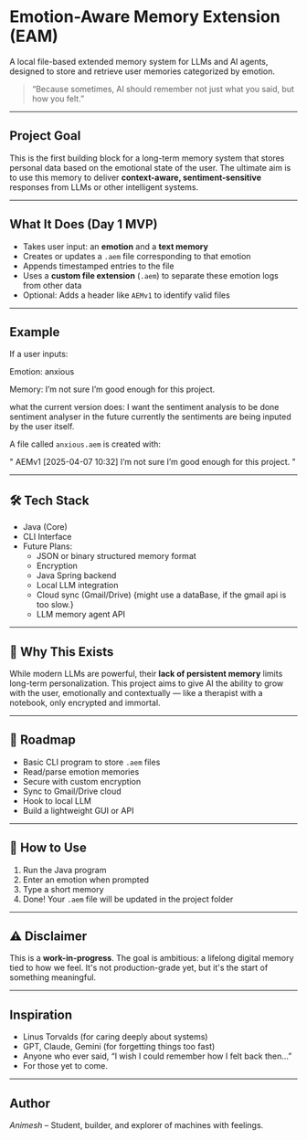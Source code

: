 # Emotion-Aware Memory Extension (EAM)

A local file-based extended memory system for LLMs and AI agents, designed to store and retrieve user memories categorized by emotion.

> “Because sometimes, AI should remember not just what you said, but how you felt.”

---

## Project Goal

This is the first building block for a long-term memory system that stores personal data based on the emotional state of the user. The ultimate aim is to use this memory to deliver **context-aware, sentiment-sensitive** responses from LLMs or other intelligent systems.

---

## What It Does (Day 1 MVP)

- Takes user input: an **emotion** and a **text memory**
- Creates or updates a `.aem` file corresponding to that emotion
- Appends timestamped entries to the file
- Uses a **custom file extension** (`.aem`) to separate these emotion logs from other data
- Optional: Adds a header like `AEMv1` to identify valid files

---

## Example

If a user inputs:

Emotion: anxious

Memory: I’m not sure I’m good enough for this project.

what the current version does:
I want the sentiment analysis to be done sentiment analyser in the future currently the sentiments are being inputed by the user itself.

A file called `anxious.aem` is created with:

" AEMv1 [2025-04-07 10:32] I’m not sure I’m good enough for this project. "


---

## 🛠️ Tech Stack

- Java (Core)
- CLI Interface
- Future Plans:
  - JSON or binary structured memory format
  - Encryption
  - Java Spring backend
  - Local LLM integration
  - Cloud sync (Gmail/Drive) {might use a dataBase, if the gmail api is too slow.}
  - LLM memory agent API

---

## 📌 Why This Exists

While modern LLMs are powerful, their **lack of persistent memory** limits long-term personalization. This project aims to give AI the ability to grow with the user, emotionally and contextually — like a therapist with a notebook, only encrypted and immortal.

---

## 📅 Roadmap

-  Basic CLI program to store `.aem` files
-  Read/parse emotion memories
-  Secure with custom encryption
-  Sync to Gmail/Drive cloud
-  Hook to local LLM
-  Build a lightweight GUI or API

---

## 📖 How to Use

1. Run the Java program
2. Enter an emotion when prompted
3. Type a short memory
4. Done! Your `.aem` file will be updated in the project folder

---

## ⚠️ Disclaimer

This is a **work-in-progress**. The goal is ambitious: a lifelong digital memory tied to how we feel. It's not production-grade yet, but it's the start of something meaningful.

---

##  Inspiration

- Linus Torvalds (for caring deeply about systems)
- GPT, Claude, Gemini (for forgetting things too fast)
- Anyone who ever said, “I wish I could remember how I felt back then…”
- For those yet to come.

---

##  Author

*Animesh* – Student, builder, and explorer of machines with feelings.




